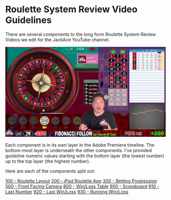 # Roulette System Review Video Guidelines

There are several components to the long form Roulette System Review Videos we edit for the JackAce YouTube channel.

![Full Video Layout](img/Video-Layout-1920x1080.png)

Each component is in its own layer in the Adobe Premiere timeline. The bottom-most layer is underneath the other components. I've provided guideline numeric values starting with the bottom layer (the lowest number) up to the top layer (the highest number).

Here are each of the components split out:

[100 - Roulette Layout](100-Roulette-Layout)
[200 - iPad Roulette App](200-iPad-Roulette-App)
[300 - Betting Progression](300-Betting-Progression)
[500 - Front Facing Camera](500-Front-Facing-Cam)
[800 - Win/Loss Table](800-Win-Loss-Table)
[900 - Scoreboard](900-Scoreboard)
	[910 - Last Number](910-Last-Spin)
	[920 - Last Win/Loss](920-Last-Win-Loss)
	[930 - Running Win/Loss](930-Running-Win-Loss)

